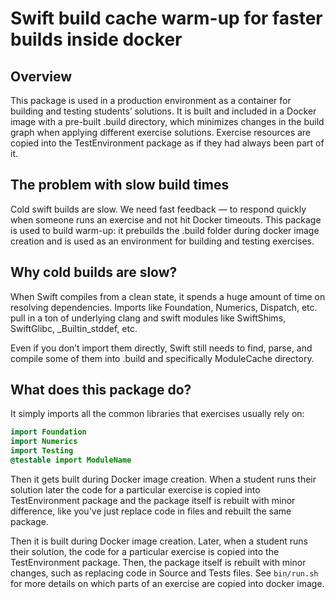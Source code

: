 # Swift build cache warm-up for faster builds inside docker
## Overview

This package is used in a production environment as a container for building and testing students’ solutions. It is built and included in a Docker image with a pre-built .build directory, which minimizes changes in the build graph when applying different exercise solutions. Exercise resources are copied into the TestEnvironment package as if they had always been part of it.

## The problem with slow build times

Cold swift builds are slow. We need fast feedback — to respond quickly when someone runs an exercise and not hit Docker timeouts. This package is used to build warm-up: it prebuilds the .build folder during docker image creation and is used as an environment for building and testing exercises.

## Why cold builds are slow?

When Swift compiles from a clean state, it spends a huge amount of time on resolving dependencies. Imports like Foundation, Numerics, Dispatch, etc. pull in a ton of underlying clang and swift modules like SwiftShims, SwiftGlibc, _Builtin_stddef, etc.

Even if you don’t import them directly, Swift still needs to find, parse, and compile some of them into .build and specifically ModuleCache directory.

## What does this package do?

It simply imports all the common libraries that exercises usually rely on:

```swift
import Foundation
import Numerics
import Testing
@testable import ModuleName
```

Then it gets built during Docker image creation. When a student runs their solution later the code for a particular exercise is copied into TestEnvironment package and the package itself is rebuilt with minor difference, like you've just replace code in files and rebuilt the same package.

Then it is built during Docker image creation. Later, when a student runs their solution, the code for a particular exercise is copied into the TestEnvironment package. Then, the package itself is rebuilt with minor changes, such as replacing code in Source and Tests files. See `bin/run.sh` for more details on which parts of an exercise are copied into docker image.